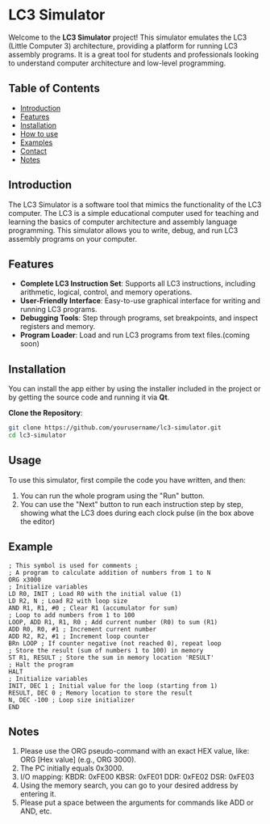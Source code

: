 # LC3 Simulator

Welcome to the **LC3 Simulator** project! This simulator emulates the LC3 (Little Computer 3) architecture, providing a platform for running LC3 assembly programs. It is a great tool for students and professionals looking to understand computer architecture and low-level programming.

## Table of Contents

- [Introduction](#introduction)
- [Features](#features)
- [Installation](#installation)
- [How to use](#usage)
- [Examples](#example)
- [Contact](#contact)
- [Notes](#notes)

## Introduction

The LC3 Simulator is a software tool that mimics the functionality of the LC3 computer. The LC3 is a simple educational computer used for teaching and learning the basics of computer architecture and assembly language programming. This simulator allows you to write, debug, and run LC3 assembly programs on your computer.

## Features

- **Complete LC3 Instruction Set**: Supports all LC3 instructions, including arithmetic, logical, control, and memory operations.
- **User-Friendly Interface**: Easy-to-use graphical interface for writing and running LC3 programs.
- **Debugging Tools**: Step through programs, set breakpoints, and inspect registers and memory.
- **Program Loader**: Load and run LC3 programs from text files.(coming soon)

## Installation

You can install the app either by using the installer included in the project or by getting the source code and running it via **Qt**.

**Clone the Repository**:
   ```bash
   git clone https://github.com/yourusername/lc3-simulator.git
   cd lc3-simulator
   ```

## Usage
To use this simulator, first compile the code you have written, and then:
1. You can run the whole program using the "Run" button.
2. You can use the "Next" button to run each instruction step by step, showing what the LC3 does during each clock pulse (in the box above the editor)

## Example
```assembley
; This symbol is used for comments ;
; A program to calculate addition of numbers from 1 to N
ORG x3000
; Initialize variables
LD R0, INIT ; Load R0 with the initial value (1)
LD R2, N ; Load R2 with loop size
AND R1, R1, #0 ; Clear R1 (accumulator for sum)
; Loop to add numbers from 1 to 100
LOOP, ADD R1, R1, R0 ; Add current number (R0) to sum (R1)
ADD R0, R0, #1 ; Increment current number
ADD R2, R2, #1 ; Increment loop counter
BRn LOOP ; If counter negative (not reached 0), repeat loop
; Store the result (sum of numbers 1 to 100) in memory
ST R1, RESULT ; Store the sum in memory location 'RESULT'
; Halt the program
HALT
; Initialize variables
INIT, DEC 1 ; Initial value for the loop (starting from 1)
RESULT, DEC 0 ; Memory location to store the result
N, DEC -100 ; Loop size initializer
END
```

## Notes
1. Please use the ORG pseudo-command with an exact HEX value, like: ORG [Hex value] (e.g., ORG 3000).
2. The PC initially equals 0x3000.
3. I/O mapping:
        KBDR: 0xFE00
        KBSR: 0xFE01
        DDR: 0xFE02
        DSR: 0xFE03
4. Using the memory search, you can go to your desired address by entering it.
5. Please put a space between the arguments for commands like ADD or AND, etc.
	
